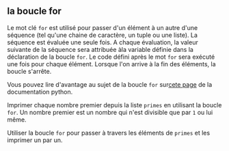 ## la boucle for

Le mot clé `for` est utilisé pour passer d'un élément à un autre d'une séquence (tel qu'une chaine de caractère, 
un tuple ou une liste). La séquence est évaluée une seule fois. A chaque évaluation, la valeur suivante de la séquence 
sera attribuée àla variable définie dans la déclaration de la boucle `for`. Le code défini après le mot `for` 
sera exécuté une fois pour chaque élément. Lorsque l'on arrive à la fin des éléments, la boucle s'arrête.

Vous pouvez lire d'avantage au sujet de la boucle `for` sur<a href="https://docs.python.org/3/reference/compound_stmts.html#the-for-statement">cete page</a> de la documentation python.

Imprimer chaque nombre premier depuis la liste `primes` en utilisant la boucle `for`. Un nombre premier est un nombre 
qui n'est divisible que par `1` ou lui même.
  

<div class='hint'>Utiliser la boucle <code>for</code> pour passer à travers les éléments de <code>primes</code> et les imprimer un par un.</div>
